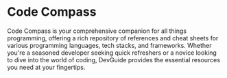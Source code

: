 # Code Compass

Code Compass is your comprehensive companion for all things programming, offering a rich repository of references and cheat sheets for various programming languages, tech stacks, and frameworks. Whether you're a seasoned developer seeking quick refreshers or a novice looking to dive into the world of coding, DevGuide provides the essential resources you need at your fingertips.
